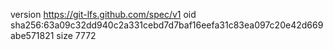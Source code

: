 version https://git-lfs.github.com/spec/v1
oid sha256:63a09c32dd940c2a331cebd7d7baf16eefa31c83ea097c20e42d669abe571821
size 7772
